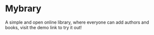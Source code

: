 # Mybrary
A simple and open online library, where everyone can add authors and books, visit the demo link to try it out!
